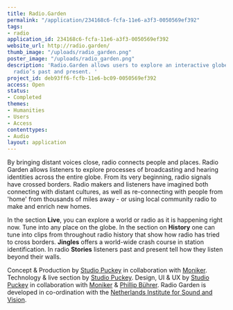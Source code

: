 ```yaml
---
title: Radio.Garden
permalink: "/application/234168c6-fcfa-11e6-a3f3-0050569ef392"
tags:
- radio
application_id: 234168c6-fcfa-11e6-a3f3-0050569ef392
website_url: http://radio.garden/
thumb_image: "/uploads/radio_garden.png"
poster_image: "/uploads/radio_garden.png"
description: 'Radio.Garden allows users to explore an interactive globe filled with
  radio’s past and present. '
project_id: deb93ff6-fcfb-11e6-bc09-0050569ef392
access: Open
status:
- Completed
themes:
- Humanities
- Users
- Access
contenttypes:
- Audio
layout: application
---
```


By bringing distant voices close, radio connects people and places. Radio Garden allows listeners to explore processes of broadcasting and hearing identities across the entire globe. From its very beginning, radio signals have crossed borders. Radio makers and listeners have imagined both connecting with distant cultures, as well as re-connecting with people from 'home' from thousands of miles away - or using local community radio to make and enrich new homes.

In the section **Live**, you can explore a world or radio as it is happening right now. Tune into any place on the globe. In the section on **History** one can tune into clips from throughout radio history that show how radio has tried to cross borders. **Jingles** offers a world-wide crash course in station identification. In radio **Stories** listeners past and present tell how they listen beyond their walls.

Concept & Production by [Studio Puckey](http://puckey.studio/) in collaboration with [Moniker](http://studiomoniker.com/). Technology & live section by [Studio Puckey](http://puckey.studio/). Design, UI & UX by [Studio Puckey](http://puckey.studio/) in collaboration with [Moniker](http://www.studiomoniker.com/) & [Phillip Bührer](http://www.phillipbuehrer.ch/). Radio Garden is developed in co-ordination with the [Netherlands Institute for Sound and Vision](https://www.beeldengeluid.nl/en).
